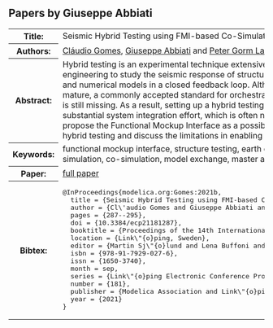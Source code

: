 ## Papers by Giuseppe Abbiati
<table><tr><th>Title:</th>
<td>Seismic Hybrid Testing using FMI-based Co-Simulation</td>
</tr>
<tr><th>Authors:</th>
<td>
<a href="/proceedings/authors/ClaudioGomes">Cláudio Gomes</a>, <a href="/proceedings/authors/GiuseppeAbbiati">Giuseppe Abbiati</a> and <a href="/proceedings/authors/PeterGormLarsen">Peter Gorm Larsen</a></td>
</tr>
<tr><th>Abstract:</th>
<td>Hybrid testing is an experimental technique extensively utilized in earthquake engineering to study the seismic response of structures. It requires coupling physical and numerical models in a closed feedback loop. 
Although this methodology is mature, a commonly accepted standard for orchestrating simulations and experiments is still missing. 
As a result, setting up a hybrid testing campaign still requires substantial system integration effort, which is often not affordable. 
In this paper, we propose the Functional Mockup Interface as a possible standard for orchestrating hybrid testing and discuss the limitations in enabling such support.</td></tr>
<tr><th>Keywords:</th>
<td>functional mockup interface, structure testing, earth quake engineering, hybrid simulation, co-simulation, model exchange, master algorithm</td></tr>
<tr><th>Paper:</th>
<td><a href="https://doi.org/10.3384/ecp21181287">full paper</a></td>
</tr>
<tr><th>Bibtex:</th>
<td><pre>
@InProceedings{modelica.org:Gomes:2021b,
  title = {Seismic Hybrid Testing using FMI-based Co-Simulation},
  author = {Cl\&#x27;audio Gomes and Giuseppe Abbiati and Peter Gorm Larsen},
  pages = {287--295},
  doi = {10.3384/ecp21181287},
  booktitle = {Proceedings of the 14th International Modelica Conference},
  location = {Link\&quot;{o}ping, Sweden},
  editor = {Martin Sj\&quot;{o}lund and Lena Buffoni and Adrian Pop and Lennart Ochel},
  isbn = {978-91-7929-027-6},
  issn = {1650-3740},
  month = sep,
  series = {Link\&quot;{o}ping Electronic Conference Proceedings},
  number = {181},
  publisher = {Modelica Association and Link\&quot;{o}ping University Electronic Press},
  year = {2021}
}
</pre></td></tr>
</table><br>
